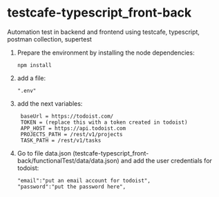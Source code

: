# testcafe-typescript_front-back
Automation test in backend and frontend using testcafe, typescript, postman collection, supertest


1. Prepare the environment by installing the node dependencies:

       npm install

1. add a file:

       ".env"

2. add the next variables:

        baseUrl = https://todoist.com/
        TOKEN = (replace this with a token created in todoist)
        APP_HOST = https://api.todoist.com
        PROJECTS_PATH = /rest/v1/projects
        TASK_PATH = /rest/v1/tasks

3. Go to file data.json (testcafe-typescript_front-back/functionalTest/data/data.json) and add the user credentials for todoist:

       "email":"put an email account for todoist",
       "password":"put the password here",


   


